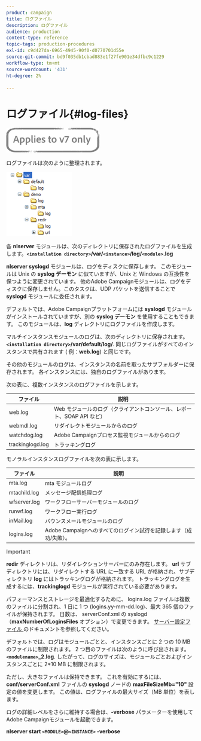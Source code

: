 ```yaml
---
product: campaign
title: ログファイル
description: ログファイル
audience: production
content-type: reference
topic-tags: production-procedures
exl-id: c9d427da-6965-4945-90f0-d0770701d55e
source-git-commit: bd9f035db1cbad883e1f27fe901e34dfbc9c1229
workflow-type: tm+mt
source-wordcount: '431'
ht-degree: 2%

---
```


# ログファイル{#log-files}

![](../../assets/v7-only.svg)

ログファイルは次のように整理されます。

![](assets/d_ncs_directory.png)

各 **nlserver** モジュールは、次のディレクトリに保存されたログファイルを生成します。**`<installation directory>`/var/`<instance>`/log/`<module>`.log**

**nlserver syslogd** モジュールは、ログをディスクに保存します。 このモジュールは Unix の **syslog デーモン** に似ていますが、Unix と Windows の互換性を保つように変更されています。 他のAdobe Campaignモジュールは、ログをディスクに保存しません。このタスクは、UDP パケットを送信することで **syslogd** モジュールに委任されます。

デフォルトでは、Adobe Campaignプラットフォームには **syslogd** モジュールがインストールされていますが、別の **syslog デーモン** を使用することもできます。 このモジュールは、**log** ディレクトリにログファイルを作成します。

マルチインスタンスモジュールのログは、次のディレクトリに保存されます。**`<installation directory>`/var/default/log/**. 同じログファイルがすべてのインスタンスで共有されます ( 例：**web.log**) と同じです。

その他のモジュールのログは、インスタンスの名前を取ったサブフォルダーに保存されます。 各インスタンスには、独自のログファイルがあります。

次の表に、複数インスタンスのログファイルを示します。

| ファイル | 説明 |
|---|---|
| web.log | Web モジュールのログ（クライアントコンソール、レポート、SOAP API など） |
| webmdl.log | リダイレクトモジュールからのログ |
| watchdog.log | Adobe Campaignプロセス監視モジュールからのログ |
| trackinglogd.log | トラッキングログ |

モノラルインスタンスログファイルを次の表に示します。

| ファイル | 説明 |
|---|---|
| mta.log | mta モジュールログ |
| mtachild.log | メッセージ配信処理ログ |
| wfserver.log | ワークフローサーバーモジュールのログ |
| runwf.log | ワークフロー実行ログ |
| inMail.log | バウンスメールモジュールのログ |
| logins.log | Adobe Campaignへのすべてのログイン試行を記録します（成功/失敗）。 |

>[!IMPORTANT]
>
>**redir** ディレクトリは、リダイレクションサーバーにのみ存在します。 **url** サブディレクトリには、リダイレクトする URL に一致する URL が格納され、サブディレクトリ **log** にはトラッキングログが格納されます。 トラッキングログを生成するには、**trackinglogd** モジュールが実行されている必要があります。

パフォーマンスとストレージを最適化するために、 logins.log ファイルは複数のファイルに分割され、1 日に 1 つ (logins.yy-mm-dd.log)、最大 365 個のファイルが保持されます。 日数は、 serverConf.xml の syslogd （**maxNumberOfLoginsFiles** オプション）で変更できます。 [ サーバー設定ファイル ](../../installation/using/the-server-configuration-file.md#syslogd) のドキュメントを参照してください。

デフォルトでは、ログはモジュールごとと、インスタンスごとに 2 つの 10 MB のファイルに制限されます。 2 つ目のファイルは次のように呼び出されます。**`<modulename>`_2.log**. したがって、ログのサイズは、モジュールごとおよびインスタンスごとに 2*10 MB に制限されます。

ただし、大きなファイルは保持できます。 これを有効にするには、**conf/serverConf.xml** ファイルの **syslogd** ノードの **maxFileSizeMb=&quot;10&quot;** 設定の値を変更します。 この値は、ログファイルの最大サイズ（MB 単位）を表します。

ログの詳細レベルをさらに維持する場合は、**-verbose** パラメーターを使用してAdobe Campaignモジュールを起動できます。

**nlserver start  `<MODULE>`@`<INSTANCE>`  -verbose**
